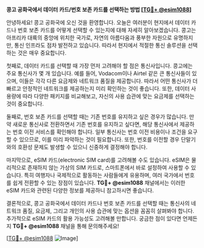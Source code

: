 **콩고 공화국에서 데이터 카드/번호 보존 카드를 선택하는 방법 [[TG💪+ @esim1088](https://t.me/s/esim1088)]**

안녕하세요! 콩고 공화국에 오신 것을 환영합니다. 오늘은 여러분이 현지에서 데이터 카드나 번호 보존 카드를 어떻게 선택할 수 있는지에 대해 자세히 알아보겠습니다. 콩고는 아프리카 대륙의 중앙에 위치한 국가로, 자연의 아름다움과 풍부한 자원으로 유명하지만, 통신 인프라도 점차 발전하고 있습니다. 따라서 현지에서 적절한 통신 솔루션을 선택하는 것은 매우 중요합니다.

첫째로, 데이터 카드를 선택할 때 가장 먼저 고려해야 할 점은 통신사입니다. 콩고에는 주요 통신사가 몇 개 있습니다. 예를 들어, Vodacom이나 Airtel 같은 큰 통신사들이 있으며, 이들은 각각 다른 요금제와 네트워크 품질을 제공합니다. 따라서 어떤 통신사가 더 빠르고 안정적인 네트워크를 제공하는지 미리 확인하는 것이 좋습니다. 또한, 데이터 사용량에 따라 다양한 패키지를 비교해보고, 자신의 사용 습관에 맞는 요금제를 선택하는 것이 중요합니다.

둘째로, 번호 보존 카드를 선택할 때는 기존 번호를 유지하고 싶은 경우가 많습니다. 만약 새로운 통신사로 전환하면서 기존 번호를 유지하고 싶다면, 해당 통신사에서 제공하는 번호 이전 서비스를 확인해야 합니다. 일부 통신사는 번호 이전 비용이나 조건을 요구할 수 있으므로, 이를 미리 파악하는 것이 필요합니다. 또한, 번호를 이전할 경우 단말기와의 호환성 문제도 발생할 수 있으니 신중하게 결정해야 합니다.

마지막으로, eSIM 카드(electronic SIM card)를 고려해볼 수도 있습니다. eSIM은 물리적으로 존재하지 않는 가상의 SIM 카드로, 스마트폰에서 바로 설정하여 사용할 수 있습니다. 특히 여행자나 국제적으로 활동하는 사람들에게 유용하며, 여러 국가에서 번호를 쉽게 전환할 수 있는 장점이 있습니다. **TG💪+ @esim1088** 채널에서는 이러한 eSIM 카드와 관련된 다양한 정보를 제공하니 참고하시면 좋습니다.

결론적으로, 콩고 공화국에서 데이터 카드나 번호 보존 카드를 선택할 때는 통신사의 네트워크 품질, 요금제, 그리고 개인의 사용 습관에 맞는 옵션을 꼼꼼히 살펴봐야 합니다. 추가적으로 eSIM 카드의 활용 가능성도 고려해볼 만합니다. 궁금한 점이 있다면 언제든지 **TG💪+ @esim1088** 채널을 통해 문의해주세요!

[[TG💪+ @esim1088](https://t.me/s/esim1088) ![Image](https://i.postimg.cc/Y0z9fWf4/image.png)]